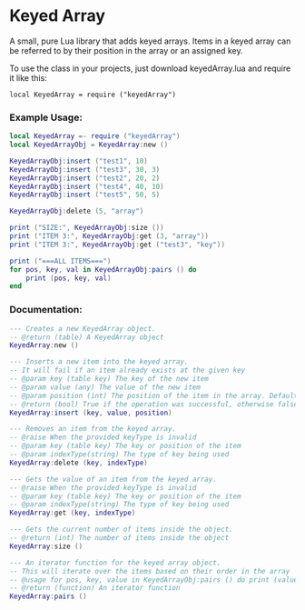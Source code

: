 # Keyed Array

A small, pure Lua library that adds keyed arrays. Items in a keyed array can be referred to by their position in the array or an assigned key.

To use the class in your projects, just download keyedArray.lua and require it like this:

`local KeyedArray = require ("keyedArray")`

### Example Usage:

```lua
local KeyedArray =- require ("keyedArray")
local KeyedArrayObj = KeyedArray:new ()

KeyedArrayObj:insert ("test1", 10)
KeyedArrayObj:insert ("test3", 30, 3)
KeyedArrayObj:insert ("test2", 20, 2)
KeyedArrayObj:insert ("test4", 40, 10)
KeyedArrayObj:insert ("test5", 50, 5)

KeyedArrayObj:delete (5, "array")

print ("SIZE:", KeyedArrayObj:size ())
print ("ITEM 3:", KeyedArrayObj:get (3, "array"))
print ("ITEM 3:", KeyedArrayObj:get ("test3", "key"))

print ("===ALL ITEMS===")
for pos, key, val in KeyedArrayObj:pairs () do
    print (pos, key, val)
end
```

### Documentation:

```lua
--- Creates a new KeyedArray object.
-- @return (table) A KeyedArray object
KeyedArray:new ()

--- Inserts a new item into the keyed array.
-- It will fail if an item already exists at the given key
-- @param key (table key) The key of the new item
-- @param value (any) The value of the new item
-- @param position (int) The position of the item in the array. Defaults to the current size of the array + 1 and will fix values outside the array bounds
-- @return (bool) True if the operation was successful, otherwise false
KeyedArray:insert (key, value, position)

--- Removes an item from the keyed array.
-- @raise When the provided keyType is invalid
-- @param key (table key) The key or position of the item
-- @param indexType(string) The type of key being used
KeyedArray:delete (key, indexType)

--- Gets the value of an item from the keyed array.
-- @raise When the provided keyType is invalid
-- @param key (table key) The key or position of the item
-- @param indexType(string) The type of key being used
KeyedArray:get (key, indexType)

--- Gets the current number of items inside the object.
-- @return (int) The number of items inside the object
KeyedArray:size ()

--- An iterator function for the keyed array object.
-- This will iterate over the items based on their order in the array
-- @usage for pos, key, value in KeyedArrayObj:pairs () do print (value) end
-- @return (function) An iterator function
KeyedArray:pairs ()
```
